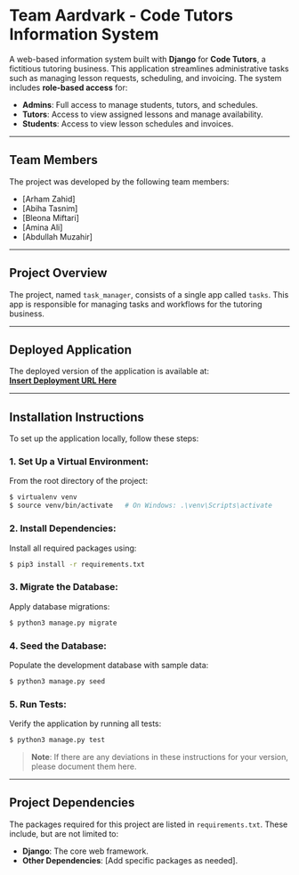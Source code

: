 # **Team Aardvark - Code Tutors Information System**  

A web-based information system built with **Django** for **Code Tutors**, a fictitious tutoring business. This application streamlines administrative tasks such as managing lesson requests, scheduling, and invoicing. The system includes **role-based access** for:
- **Admins**: Full access to manage students, tutors, and schedules.
- **Tutors**: Access to view assigned lessons and manage availability.
- **Students**: Access to view lesson schedules and invoices.

---

## **Team Members**  
The project was developed by the following team members:
- [Arham Zahid]
- [Abiha Tasnim]
- [Bleona Miftari]
- [Amina Ali]
- [Abdullah Muzahir]

---

## **Project Overview**  

The project, named `task_manager`, consists of a single app called `tasks`. This app is responsible for managing tasks and workflows for the tutoring business.

---

## **Deployed Application**  

The deployed version of the application is available at:  
[**Insert Deployment URL Here**](#)

---

## **Installation Instructions**  

To set up the application locally, follow these steps:

### **1. Set Up a Virtual Environment**:
From the root directory of the project:
```bash
$ virtualenv venv
$ source venv/bin/activate   # On Windows: .\venv\Scripts\activate
```

### **2. Install Dependencies**:
Install all required packages using:
```bash
$ pip3 install -r requirements.txt
```

### **3. Migrate the Database**:
Apply database migrations:
```bash
$ python3 manage.py migrate
```

### **4. Seed the Database**:
Populate the development database with sample data:
```bash
$ python3 manage.py seed
```

### **5. Run Tests**:
Verify the application by running all tests:
```bash
$ python3 manage.py test
```

> **Note**: If there are any deviations in these instructions for your version, please document them here.

---

## **Project Dependencies**  

The packages required for this project are listed in `requirements.txt`. These include, but are not limited to:
- **Django**: The core web framework.
- **Other Dependencies**: [Add specific packages as needed].
